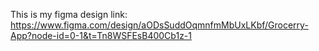 This is my figma design link:
https://www.figma.com/design/aODsSuddOqmnfmMbUxLKbf/Grocerry-App?node-id=0-1&t=Tn8WSFEsB400Cb1z-1
